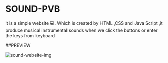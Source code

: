 # SOUND-PVB
it is a simple website 💻. Which is created by HTML ,CSS and Java Script ,it produce musical instrumental sounds when we click the buttons or enter the keys from keyboard

##PREVIEW

![sound-website-img](https://user-images.githubusercontent.com/72262126/104149142-2c4be480-53fb-11eb-8e85-80a8fe1027a2.png)
